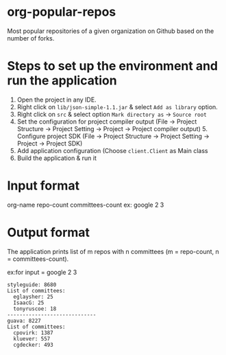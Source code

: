 # org-popular-repos
Most popular repositories of a given organization on Github based on the number of forks.

# Steps to set up the environment and run the application
1. Open the project in any IDE.
2. Right click on `lib/json-simple-1.1.jar` & select `Add as library` option.
3. Right click on `src` & select option `Mark directory as` -> `Source root` 
4. Set the configuration for project compiler output (File -> Project Structure -> Project Setting -> Project -> Project compiler output) 5. Configure project SDK (File -> Project Structure -> Project Setting -> Project -> Project SDK)
6. Add application configuration (Choose `client.Client` as Main class
7. Build the application & run it

# Input format
org-name repo-count committees-count
ex: google 2 3

# Output format
The application prints list of m repos with n committees (m = repo-count, n = committees-count).

ex:for input = google 2 3
```
styleguide: 8680 
List of committees:
  eglaysher: 25     
  IsaacG: 25     
  tonyruscoe: 18
----------------------------- 
guava: 8227 
List of committees:      
  cpovirk: 1387     
  kluever: 557     
  cgdecker: 493
```
